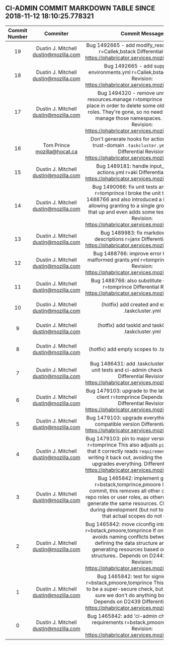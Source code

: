 ## CI-ADMIN COMMIT MARKDOWN TABLE SINCE 2018-11-12 18:10:25.778321

| Commit Number | Commiter | Commit Message | Node | Date | 
|:---:|:----:|:----------------------------------:|:------:|:----:| 
|19|Dustin J. Mitchell <dustin@mozilla.com>|Bug 1492665 - add modify_resources support r=Callek,bstack  Differential Revision: https://phabricator.services.mozilla.com/D6933|99d859a7a6551c356bee6b28ab7b1dd83375e4df|2018-10-22 20:52:14
|18|Dustin J. Mitchell <dustin@mozilla.com>|Bug 1492665 - add support for environments.yml r=Callek,bstack  Differential Revision: https://phabricator.services.mozilla.com/D6932|241f75b5d808eb696498a9779e959bcf5ea6ed8b|2018-10-22 20:52:13
|17|Dustin J. Mitchell <dustin@mozilla.com>|Bug 1494320 - remove unnecessary resources.manage r=tomprince  These were in place in order to delete some old, now-unused roles.  They're gone, so no need to continue to manage those namespaces.  Differential Revision: https://phabricator.services.mozilla.com/D9166|d1796b61fbd0779e30b9a2226db7152c00772870|2018-10-19 06:02:08
|16|Tom Prince <mozilla@hocat.ca>|Don't generate hooks for actions with cross trust-domain `.taskcluster.yml`s; r=dustin  Differential Revision: https://phabricator.services.mozilla.com/D6858|9d35e153d813a1a68238d8af2e19a13957c2a3be|2018-09-26 05:48:44
|15|Dustin J. Mitchell <dustin@mozilla.com>|Bug 1489181: handle input_schema in actions.yml r=aki  Differential Revision: https://phabricator.services.mozilla.com/D5683|c88ca415a1c6259a6b3cea1a40523426bad9690e|2018-09-12 21:07:53
|14|Dustin J. Mitchell <dustin@mozilla.com>|Bug 1490066: fix unit tests and add a few r=tomprince  I broke the unit tests in bug 1488766 and also introduced a bug (no longer allowing granting to a single group); this fixes that up and even adds some tests.  Differential Revision: https://phabricator.services.mozilla.com/D5464|edad9f8f78d42bc547c1f684b0f9dc116ccbd00a|2018-09-11 20:47:09
|13|Dustin J. Mitchell <dustin@mozilla.com>|Bug 1489983: fix markdown link in descriptions r=janx  Differential Revision: https://phabricator.services.mozilla.com/D5430|5b8819a7b072b15f545cc1025efff61bb4ea98b5|2018-09-10 17:31:22
|12|Dustin J. Mitchell <dustin@mozilla.com>|Bug 1488766: improve error handling for malformed grants.yml r=tomprince  Differential Revision: https://phabricator.services.mozilla.com/D5158|135f264d65d29a2916d27b3947d78b16dd261af5|2018-09-07 22:40:00
|11|Dustin J. Mitchell <dustin@mozilla.com>|Bug 1488766: also substitute {hgmo_path} r=tomprince  Differential Revision: https://phabricator.services.mozilla.com/D5155|95397719f02d073284645ee8613189efd811694a|2018-09-07 22:39:52
|10|Dustin J. Mitchell <dustin@mozilla.com>|(hotfix) add created and expires to .taskcluster.yml|559c3f6fd3291e3061771741b4f2a82ee50ef7d7|2018-09-06 01:14:03
|9|Dustin J. Mitchell <dustin@mozilla.com>|(hotfix) add taskId and taskGroupid to .taskcluster.yml|a7d020a0ad133bdf9c49029f914178650dcd730e|2018-09-06 01:12:25
|8|Dustin J. Mitchell <dustin@mozilla.com>|(hotfix) add empty scopes to .taskcluster.yml|6e5f123d07c9df63748baa5fb7c5fbb41926cf8a|2018-09-06 01:05:03
|7|Dustin J. Mitchell <dustin@mozilla.com>|Bug 1486431: add .taskcluster.yml, running unit tests and ci-admin check r=tomprince  Differential Revision: https://phabricator.services.mozilla.com/D5063|f15c251a51bf42407ae4274b18a4e7a2780a6865|2018-09-06 00:10:40
|6|Dustin J. Mitchell <dustin@mozilla.com>|Bug 1479103: upgrade to the latest taskcluster client r=tomprince  Depends on D4244  Differential Revision: https://phabricator.services.mozilla.com/D4246|2a84daadfd6e6cacd84d1a8759946729ab61016c|2018-09-05 22:37:23
|5|Dustin J. Mitchell <dustin@mozilla.com>|Bug 1479103: upgrade everything to the latest compatible version  Differential Revision: https://phabricator.services.mozilla.com/D4244|e917ceff76e4e73d611f93ab409ac7baf3c4536e|2018-09-05 22:29:06
|4|Dustin J. Mitchell <dustin@mozilla.com>|Bug 1479103: pin to major versions in setup.py r=tomprince  This also adjusts `pipupdate.sh` so that it correctly reads `requirements.txt` before writing it back out, avoiding the issue where it upgrades everything.  Differential Revision: https://phabricator.services.mozilla.com/D4243|871ead5583b0090825f91c210e22e43122037b3b|2018-09-05 22:33:23
|3|Dustin J. Mitchell <dustin@mozilla.com>|Bug 1465842: implement grants.yml; r=bstack,tomprince,pmoore  In the same commit, this removes all other code that sets repo roles or user roles, as otherwise they try to generate the same resources.  Checks in place during development (but not to land) ensure that actual scopes do not change.|e8c729ab1b1584b0212c52795c8ae14cf5a87c8d|2018-07-25 00:59:31
|2|Dustin J. Mitchell <dustin@mozilla.com>|Bug 1465842: move ciconfig into sub-modules r=bstack,pmoore,tomprince  If only because this avoids naming conflicts between modules defining the data structure and modules generating resources based on those data structures..  Depends on D2442  Differential Revision: https://phabricator.services.mozilla.com/D2443|ee3a60eba89f4822473f2911690e62c07ced6ef0|2018-08-30 15:27:49
|1|Dustin J. Mitchell <dustin@mozilla.com>|Bug 1465842: test for signing scopes r=bstack,pmoore,tomprince  This is never going to be a super-secure check, but will help make sure we don't do anything boneheaded.  Depends on D2439  Differential Revision: https://phabricator.services.mozilla.com/D2440|172a91b213c3ce8af44e0141213a9c8fa7f74593|2018-08-29 21:29:20
|0|Dustin J. Mitchell <dustin@mozilla.com>|Bug 1465842: add 'ci-admin check', upgrade requirements r=bstack,pmoore  Differential Revision: https://phabricator.services.mozilla.com/D2439|db811713c8927f729779d3d00271fbf66cd2c006|2018-08-27 22:03:14



